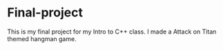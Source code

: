 # Final-project
This is my final project for my Intro to C++ class. I made a Attack on Titan themed hangman game.
